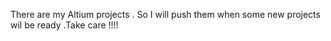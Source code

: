 There are my Altium projects . So I will push them when some new projects wil be ready .Take care !!!!
